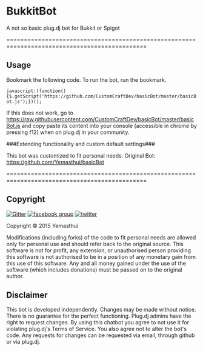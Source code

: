 BukkitBot
========

A not so basic plug.dj bot for Bukkit or Spigot

==============================================================================================

Usage
-----

Bookmark the following code. To run the bot, run the bookmark.

`javascript:(function(){$.getScript('https://github.com/CustomCraftDev/basicBot/master/basicBot.js');})();`

If this does not work, go to https://raw.githubusercontent.com/CustomCraftDev/basicBot/master/basicBot.js and copy paste its content into your console (accessible in chrome by pressing f12) when on plug.dj in your community.

###Extending functionality and custom default settings###

This bot was customized to fit personal needs.
Original Bot: https://github.com/Yemasthui/basicBot

==============================================================================================

Copyright
---------

[![Gitter](https://badges.gitter.im/Join%20Chat.svg)](https://gitter.im/Yemasthui/basicBot?utm_source=badge&utm_medium=badge&utm_campaign=pr-badge) [![facebook group](http://i.bnzi.uk/97dW.svg)](https://facebook.com/groups/basicBot) [![twitter](http://i.bnzi.uk/4KEn.svg)](https://twitter.com/bscBt)

Copyright &copy; 2015 Yemasthui

Modifications (including forks) of the code to fit personal needs are allowed only for personal use and should refer back to the original source.
This software is not for profit, any extension, or unauthorised person providing this software is not authorised to be in a position of any monetary gain from this use of this software. Any and all money gained under the use of the software (which includes donations) must be passed on to the original author.


Disclaimer
----------

This bot is developed independently. Changes may be made without notice. There is no guarantee for the perfect functioning.
Plug.dj admins have the right to request changes. 
By using this chatbot you agree to not use it for violating plug.dj's Terms of Service. 
You also agree not to alter the bot's code. Any requests for changes can be requested via email, through github or via plug.dj.
